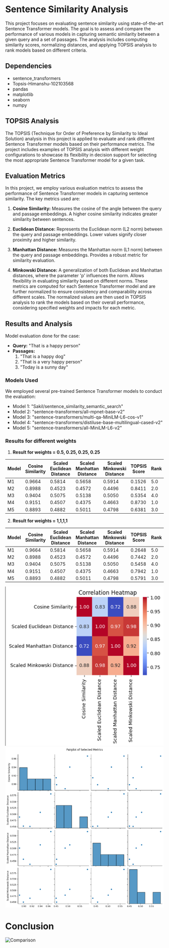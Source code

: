 # Sentence Similarity Analysis
This project focuses on evaluating sentence similarity using state-of-the-art Sentence Transformer models. The goal is to assess and compare the performance of various models in capturing semantic similarity between a given query and a set of passages. The analysis includes computing similarity scores, normalizing distances, and applying TOPSIS analysis to rank models based on different criteria.

## Dependencies
- sentence_transformers
- Topsis-Himanshu-102103568
- pandas
- matplotlib
- seaborn
- numpy

## TOPSIS Analysis
The TOPSIS (Technique for Order of Preference by Similarity to Ideal Solution) analysis in this project is applied to evaluate and rank different Sentence Transformer models based on their performance metrics. The project includes examples of TOPSIS analysis with different weight configurations to showcase its flexibility in decision support for selecting the most appropriate Sentence Transformer model for a given task.

## Evaluation Metrics
In this project, we employ various evaluation metrics to assess the performance of Sentence Transformer models in capturing sentence similarity. The key metrics used are:

1. **Cosine Similarity:**
Measures the cosine of the angle between the query and passage embeddings.
A higher cosine similarity indicates greater similarity between sentences.

2. **Euclidean Distance:**
Represents the Euclidean norm (L2 norm) between the query and passage embeddings.
Lower values signify closer proximity and higher similarity.

3. **Manhattan Distance:**
Measures the Manhattan norm (L1 norm) between the query and passage embeddings.
Provides a robust metric for similarity evaluation.

4. **Minkowski Distance:**
A generalization of both Euclidean and Manhattan distances, where the parameter 'p' influences the norm.
Allows flexibility in evaluating similarity based on different norms.
These metrics are computed for each Sentence Transformer model and are further normalized to ensure consistency and comparability across different scales. The normalized values are then used in TOPSIS analysis to rank the models based on their overall performance, considering specified weights and impacts for each metric.

## Results and Analysis

Model evaluation done for the case: 
- **Query:** "That is a happy person"
- **Passages:**
  1. "That is a happy dog"
  2. "That is a very happy person"
  3. "Today is a sunny day"

### Models Used
We employed several pre-trained Sentence Transformer models to conduct the evaluation:

- Model 1: "Sakil/sentence_similarity_semantic_search"
- Model 2: "sentence-transformers/all-mpnet-base-v2"
- Model 3: "sentence-transformers/multi-qa-MiniLM-L6-cos-v1"
- Model 4: "sentence-transformers/distiluse-base-multilingual-cased-v2"
- Model 5: "sentence-transformers/all-MiniLM-L6-v2"

### Results for different weights
1. **Result for weights = 0.5, 0.25, 0.25, 0.25**
  
  | Model | Cosine Similarity | Scaled Euclidean Distance | Scaled Manhattan Distance | Scaled Minkowski Distance | TOPSIS Score | Rank |
  |-------|--------------------|---------------------------|---------------------------|---------------------------|--------------|------|
  | M1    | 0.9664             | 0.5814                    | 0.5658                    | 0.5914                    | 0.1526       | 5.0  |
  | M2    | 0.8988             | 0.4523                    | 0.4572                    | 0.4496                    | 0.8411       | 2.0  |
  | M3    | 0.9404             | 0.5075                    | 0.5138                    | 0.5050                    | 0.5354       | 4.0  |
  | M4    | 0.9151             | 0.4507                    | 0.4375                    | 0.4663                    | 0.8730       | 1.0  |
  | M5    | 0.8893             | 0.4882                    | 0.5011                    | 0.4798                    | 0.6381       | 3.0  |



2. **Result for weights = 1,1,1,1**
  
  | Model | Cosine Similarity | Scaled Euclidean Distance | Scaled Manhattan Distance | Scaled Minkowski Distance | TOPSIS Score | Rank |
  |-------|--------------------|---------------------------|---------------------------|---------------------------|--------------|------|
  | M1    | 0.9664             | 0.5814                    | 0.5658                    | 0.5914                    | 0.2648       | 5.0  |
  | M2    | 0.8988             | 0.4523                    | 0.4572                    | 0.4496                    | 0.7442       | 2.0  |
  | M3    | 0.9404             | 0.5075                    | 0.5138                    | 0.5050                    | 0.5458       | 4.0  |
  | M4    | 0.9151             | 0.4507                    | 0.4375                    | 0.4663                    | 0.7942       | 1.0  |
  | M5    | 0.8893             | 0.4882                    | 0.5011                    | 0.4798                    | 0.5791       | 3.0  |


![Heatmap](images/Correlation_Heatmap.png)
![Pairplot](images/Pairplot.png)

# Conclusion
![Comparison](images/TopsisComparison)







